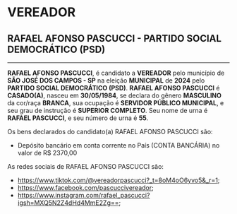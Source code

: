 # VEREADOR
## RAFAEL AFONSO PASCUCCI - PARTIDO SOCIAL DEMOCRÁTICO (PSD)
---
**RAFAEL AFONSO PASCUCCI**, é candidato a **VEREADOR** pelo município de **SÃO JOSÉ DOS CAMPOS - SP** na eleição **MUNICIPAL** de **2024** pelo **PARTIDO SOCIAL DEMOCRÁTICO (PSD)**.
**RAFAEL AFONSO PASCUCCI** é **CASADO(A)**, nasceu em **30/05/1984**, se declara do gênero **MASCULINO** da cor/raça **BRANCA**, sua ocupação é **SERVIDOR PÚBLICO MUNICIPAL**, e seu grau de instrução é **SUPERIOR COMPLETO**.
Seu nome de urna é **RAFAEL PASCUCCI**, e seu número de urna é **55**.

Os bens declarados do candidato(a) RAFAEL AFONSO PASCUCCI são: 
- Depósito bancário em conta corrente no País (CONTA BANCÁRIA) no valor de R$ 2370,00

As redes sociais de RAFAEL AFONSO PASCUCCI são:
- https://www.tiktok.com/@vereadorpascucci?_t=8oM4oO6yvo5&_r=1;
- https://www.facebook.com/pascuccivereador;
- https://www.instagram.com/rafael_pascucci?igsh=MXQ5N2Z4dHd4MmE2Zg==;